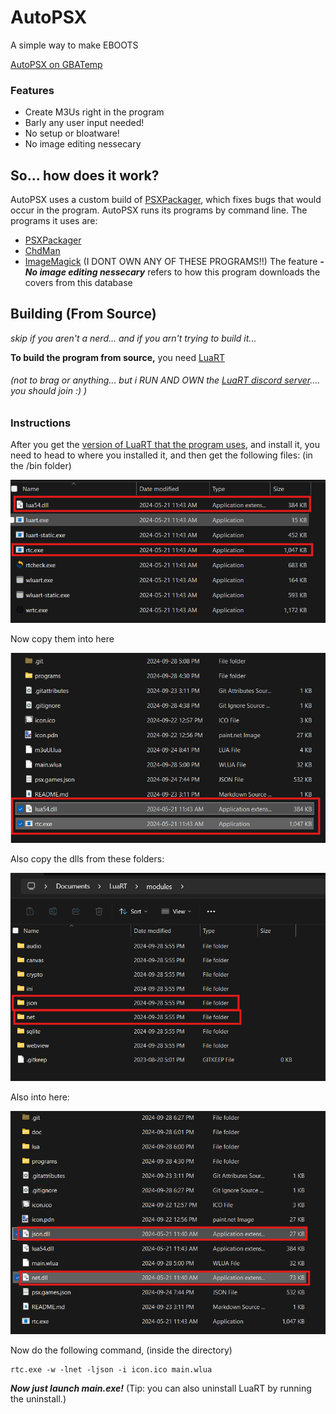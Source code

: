 # AutoPSX
A simple way to make EBOOTS

[AutoPSX on GBATemp](https://gbatemp.net/threads/new-eboot-making-program.661196/)

### Features

 - Create M3Us right in the program
 - Barly any user input needed! 
 - No setup or bloatware!
 - No image editing nessecary

## So... how does it work?
AutoPSX uses a custom build of [PSXPackager](https://github.com/RupertAvery/PSXPackager), which fixes bugs that would occur in the program. AutoPSX runs its programs by command line. 
The programs it uses are:

 - [PSXPackager](https://github.com/RupertAvery/PSXPackager)
 - [ChdMan](https://github.com/charlesthobe/chdman)
 - [ImageMagick](https://github.com/ImageMagick)
(I DONT OWN ANY OF THESE PROGRAMS!!) 
The feature  ***- No image editing nessecary*** refers to how this program downloads the covers from this database

## Building (From Source)
*skip if you aren't a nerd... and if you arn't trying to build it...*

**To build the program from source,** you need [LuaRT](https://luart.org/index.html)
###### *(not to brag or anything... but i RUN AND OWN the [LuaRT discord server](https://discord.gg/WRwDMnQR4d).... you should join :) )*
### Instructions
After you get the [version of LuaRT that the program uses](https://github.com/samyeyo/LuaRT/releases/tag/v1.8.0), and install it, you need to head to where you installed it, and then get the following files: (in the /bin folder)

![files](https://github.com/xFN10x/AutoPSX/blob/main/doc/img/Screenshot%202024-09-28%20175755.png?raw=true)

Now copy them into here

![enter image description here](https://github.com/xFN10x/AutoPSX/blob/main/doc/img/Screenshot%202024-09-28%20175923.png?raw=true)

Also copy the dlls from these folders:

![enter image description here](https://github.com/xFN10x/AutoPSX/blob/main/doc/img/Screenshot%202024-09-28%20182629.png?raw=true)


Also into here:

![enter image description here](https://github.com/xFN10x/AutoPSX/blob/main/doc/img/Screenshot%202024-09-28%20183029.png?raw=true)


Now do the following command, (inside the directory)

    rtc.exe -w -lnet -ljson -i icon.ico main.wlua
***Now just launch main.exe!***
(Tip: you can also uninstall LuaRT by running the uninstall.)
